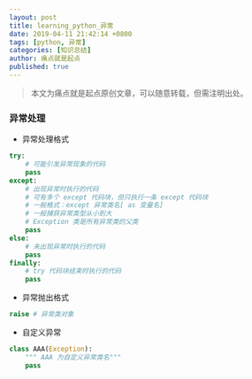 ```yaml
---
layout: post
title: learning_python_异常
date: 2019-04-11 21:42:14 +0800
tags: [python, 异常]
categories: [知识总结]
author: 痛点就是起点
published: true
---
```


> 本文为痛点就是起点原创文章，可以随意转载，但需注明出处。

### 异常处理
* 异常处理格式

```python
try:
	# 可能引发异常现象的代码
	pass
except:
	# 出现异常时执行的代码
	# 可有多个 except 代码块，但只执行一条 except 代码块
	# 一般格式：except 异常类名[ as 变量名]
	# 一般捕获异常类型从小到大
	# Exception 类是所有异常类的父类
	pass
else:
	# 未出现异常时执行的代码
	pass
finally:
	# try 代码块结束时执行的代码
	pass
```

* 异常抛出格式

```python
raise # 异常类对象
```

* 自定义异常

```python
class AAA(Exception):
	""" AAA 为自定义异常类名"""
	pass
```

